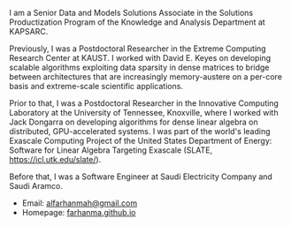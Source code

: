 I am a Senior Data and Models Solutions Associate in the Solutions Productization
Program of the Knowledge and Analysis Department at KAPSARC.

Previously, I was a Postdoctoral Researcher in the Extreme Computing Research Center
at KAUST. I worked with David E. Keyes on developing scalable algorithms exploiting
data sparsity in dense matrices to bridge between architectures that are increasingly
memory-austere on a per-core basis and extreme-scale scientific applications.

Prior to that, I was a Postdoctoral Researcher in the Innovative Computing Laboratory
at the University of Tennessee, Knoxville, where I worked with Jack Dongarra on
developing algorithms for dense linear algebra on distributed, GPU-accelerated systems.
I was part of the world's leading Exascale Computing Project of the United States
Department of Energy: Software for Linear Algebra Targeting Exascale
(SLATE, https://icl.utk.edu/slate/).

Before that, I was a Software Engineer at Saudi Electricity Company and Saudi Aramco.

   * Email: alfarhanmah@gmail.com
   * Homepage: [farhanma.github.io](https://farhanma.github.io/)
